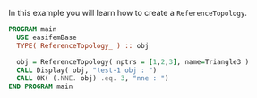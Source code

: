 In this example you will learn how to create a `ReferenceTopology`.

```fortran
PROGRAM main
  USE easifemBase
  TYPE( ReferenceTopology_ ) :: obj

  obj = ReferenceTopology( nptrs = [1,2,3], name=Triangle3 )
  CALL Display( obj, "test-1 obj : ")
  CALL OK( (.NNE. obj) .eq. 3, "nne : ")
END PROGRAM main
```
